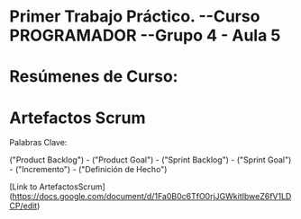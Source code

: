 # Primer Trabajo Práctico. --Curso PROGRAMADOR --Grupo 4 - Aula 5

# Resúmenes de Curso:

# Artefactos Scrum

Palabras Clave:

("Product Backlog") - ("Product Goal") - ("Sprint Backlog") - ("Sprint Goal") - ("Incremento") - ("Definición de Hecho")

[Link to ArtefactosScrum] (https://docs.google.com/document/d/1Fa0B0c6TfO0rjJGWkitIbweZ6fV1LDCP/edit)
